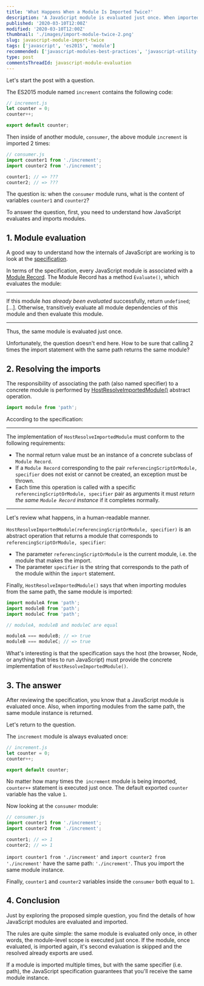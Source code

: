 ```yaml
---
title: 'What Happens When a Module Is Imported Twice?'
description: 'A JavaScript module is evaluated just once. When imported multiple times from the same path, the same module instance is returned.'
published: '2020-03-10T12:00Z'
modified: '2020-03-10T12:00Z'
thumbnail: './images/import-module-twice-2.png'
slug: javascript-module-import-twice
tags: ['javascript', 'es2015', 'module']
recommended: ['javascript-modules-best-practices', 'javascript-utility-libraries']
type: post
commentsThreadId: javascript-module-evaluation
---
```


Let's start the post with a question.  

The ES2015 module named `increment` contains the following code:

```javascript
// increment.js
let counter = 0;
counter++;

export default counter;
```

Then inside of another module, `consumer`, the above module `increment` is imported 2 times:

```javascript
// consumer.js
import counter1 from './increment';
import counter2 from './increment';

counter1; // => ???
counter2; // => ???
```

The question is: when the `consumer` module runs, what is the content of variables `counter1` and `counter2`?  

To answer the question, first, you need to understand how JavaScript evaluates and imports modules.  

## 1. Module evaluation

A good way to understand how the internals of JavaScript are working is to look at the [specification](https://tc39.es/ecma262/). 

In terms of the specification, every JavaScript module is associated with a [Module Record](https://tc39.es/ecma262/#sec-abstract-module-records). The Module Record has a method `Evaluate()`, which evaluates the module:

<hr />

If this module *has already been evaluated* successfully, return `undefined`; [...]. Otherwise, transitively evaluate all module dependencies of this module and then evaluate this module.

<hr />

Thus, the same module is evaluated just once.  

Unfortunately, the question doesn't end here. How to be sure that calling 2 times the import statement with the same path returns the same module?   

## 2. Resolving the imports

The responsibility of associating the path (also named specifier) to a concrete module is performed by [HostResolveImportedModule()](https://tc39.es/ecma262/#sec-source-text-module-record-execute-module) abstract operation.  

```javascript
import module from 'path';
```

According to the specification:

<hr />

The implementation of `HostResolveImportedModule` must conform to the following requirements:

* The normal return value must be an instance of a concrete subclass of `Module Record`.
* If a `Module Record` corresponding to the pair `referencingScriptOrModule, specifier` does not exist or cannot be created, an exception must be thrown.
* Each time this operation is called with a specific `referencingScriptOrModule, specifier` pair as arguments it must *return the same `Module Record` instance* if it completes normally.

<hr />

Let's review what happens, in a human-readable manner.  

`HostResolveImportedModule(referencingScriptOrModule, specifier)` is an abstract operation that returns a module that corresponds to `referencingScriptOrModule, specifier`:

* The parameter `referencingScriptOrModule` is the current module, i.e. the module that makes the import.  
* The parameter `specifier` is the string that corresponds to the path of the module within the `import` statement.  

Finally, `HostResolveImportedModule()` says that when importing modules from the same path, the same module is imported:

```javascript
import moduleA from 'path';
import moduleB from 'path';
import moduleC from 'path';

// moduleA, moduleB and moduleC are equal

moduleA === moduleB; // => true
moduleB === moduleC; // => true
```

What's interesting is that the specification says the host (the browser, Node, or anything that tries to run JavaScript) must provide the concrete implementation of `HostResolveImportedModule()`.  

## 3. The answer

After reviewing the specification, you know that a JavaScript module is evaluated once. Also, when importing modules from the same path, the same module instance is returned.   

Let's return to the question.  

The `increment` module is always evaluated once:

```javascript
// increment.js
let counter = 0;
counter++;

export default counter;
```

No matter how many times the` increment` module is being imported, `counter++` statement is executed just once. The default exported `counter` variable has the value `1`.

Now looking at the `consumer` module:

```javascript
// consumer.js
import counter1 from './increment';
import counter2 from './increment';

counter1; // => 1
counter2; // => 1
```

`import counter1 from './increment'` and `import counter2 from './increment'` have the same path: `'./increment'`. Thus you import the same module instance.  

Finally, `counter1` and `counter2` variables inside the `consumer` both equal to `1`.  

## 4. Conclusion

Just by exploring the proposed simple question, you find the details of how JavaScript modules are evaluated and imported.  

The rules are quite simple: the same module is evaluated only once, in other words, the module-level scope is executed just once. If the module, once evaluated, is imported again, it's second evaluation is skipped and the resolved already exports are used.  

If a module is imported multiple times, but with the same specifier (i.e. path), the JavaScript specification guarantees that you'll receive the same module instance.  